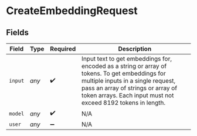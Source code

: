 # CreateEmbeddingRequest


## Fields

| Field                                                                                                                                                                                                                                      | Type                                                                                                                                                                                                                                       | Required                                                                                                                                                                                                                                   | Description                                                                                                                                                                                                                                |
| ------------------------------------------------------------------------------------------------------------------------------------------------------------------------------------------------------------------------------------------ | ------------------------------------------------------------------------------------------------------------------------------------------------------------------------------------------------------------------------------------------ | ------------------------------------------------------------------------------------------------------------------------------------------------------------------------------------------------------------------------------------------ | ------------------------------------------------------------------------------------------------------------------------------------------------------------------------------------------------------------------------------------------ |
| `input`                                                                                                                                                                                                                                    | *any*                                                                                                                                                                                                                                      | :heavy_check_mark:                                                                                                                                                                                                                         | Input text to get embeddings for, encoded as a string or array of tokens. To get embeddings for multiple inputs in a single request, pass an array of strings or array of token arrays. Each input must not exceed 8192 tokens in length.<br/> |
| `model`                                                                                                                                                                                                                                    | *any*                                                                                                                                                                                                                                      | :heavy_check_mark:                                                                                                                                                                                                                         | N/A                                                                                                                                                                                                                                        |
| `user`                                                                                                                                                                                                                                     | *any*                                                                                                                                                                                                                                      | :heavy_minus_sign:                                                                                                                                                                                                                         | N/A                                                                                                                                                                                                                                        |